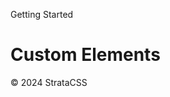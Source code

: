<p class="section-text">Getting Started</p>

# Custom Elements

  <div class="footer">
    <p>&copy; 2024 StrataCSS</p>
  </div>
